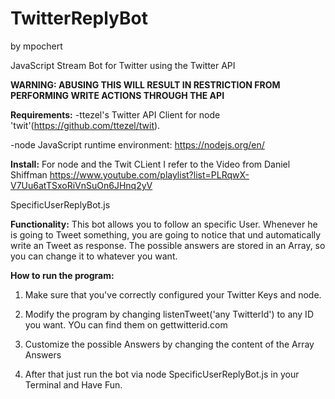 <h1>TwitterReplyBot</h1> by mpochert

JavaScript Stream Bot for Twitter using the Twitter API

<b>WARNING: ABUSING THIS WILL RESULT IN RESTRICTION FROM PERFORMING WRITE ACTIONS THROUGH THE API</b>

<b>Requirements:</b>
-ttezel's Twitter API Client for node 'twit'(https://github.com/ttezel/twit).

-node JavaScript runtime environment: https://nodejs.org/en/


<b>Install:</b>
For node and the Twit CLient I refer to the Video from Daniel Shiffman 
https://www.youtube.com/playlist?list=PLRqwX-V7Uu6atTSxoRiVnSuOn6JHnq2yV

SpecificUserReplyBot.js

<b>Functionality:</b>
This bot allows you to follow an specific User. Whenever he is going to Tweet something, you are going to notice that und automatically write an Tweet as response. The possible answers are stored in an Array, so you can change it to whatever you want. 

<b>How to run the program:</b>

1) Make sure that you've correctly configured your Twitter Keys and node.

2) Modify the program by changing listenTweet('any TwitterId') to any ID you want. YOu can find them on gettwitterid.com

3) Customize the possible Answers by changing the content of the Array Answers

4) After that just run the bot via node SpecificUserReplyBot.js in your Terminal and Have Fun.


